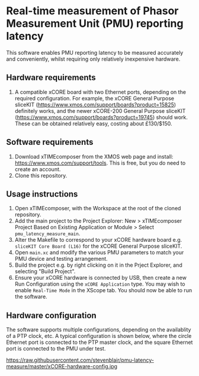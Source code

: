 # Real-time measurement of Phasor Measurement Unit (PMU) reporting latency

This software enables PMU reporting latency to be measured accurately and conveniently, whilst requiring only relatively inexpensive hardware.

## Hardware requirements

1. A compatible xCORE board with two Ethernet ports, depending on the required configuration. For example, the xCORE General Purpose sliceKIT (https://www.xmos.com/support/boards?product=15825) definitely works, and the newer xCORE-200 General Purpose sliceKIT (https://www.xmos.com/support/boards?product=19745) should work. These can be obtained relatively easy, costing about £130/$150.

## Software requirements

1. Download xTIMEcomposer from the XMOS web page and install: https://www.xmos.com/support/tools. This is free, but you do need to create an account.
2. Clone this repository.

## Usage instructions

1. Open xTIMEcomposer, with the Workspace at the root of the cloned repository.
2. Add the main project to the Project Explorer: New > xTIMEcomposer Project Based on Existing Application or Module > Select `pmu_latency_measure_main`.
3. Alter the Makefile to correspond to your xCORE hardware board e.g. `sliceKIT Core Board (L16)` for the xCORE General Purpose sliceKIT.
4. Open `main.xc` and modify the various PMU parameters to match your PMU device and testing arrangement.
5. Build the project e.g. by right clicking on it in the Prject Explorer, and selecting "Build Project".
6. Ensure your xCORE hardware is connected by USB, then create a new Run Configuration using the `xCORE Application` type. You may wish to enable `Real-Time Mode` in the XScope tab. You should now be able to run the software.

## Hardware configuration

The software supports multiple configurations, depending on the availablity of a PTP clock, etc. A typical configuration is shown below, where the circle Ethernet port is connected to the PTP master clock, and the square Ethernet port is connected to the PMU under test.

https://raw.githubusercontent.com/stevenblair/pmu-latency-measure/master/xCORE-hardware-config.jpg

